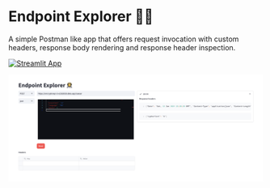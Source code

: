 # Endpoint Explorer 👩‍🚀

A simple Postman like app that offers request invocation with custom headers, response body rendering  and response header inspection.

[![Streamlit App](https://static.streamlit.io/badges/streamlit_badge_black_white.svg)](https://endpointexplorer.streamlit.app/)

![Alt text](screenshot.png)